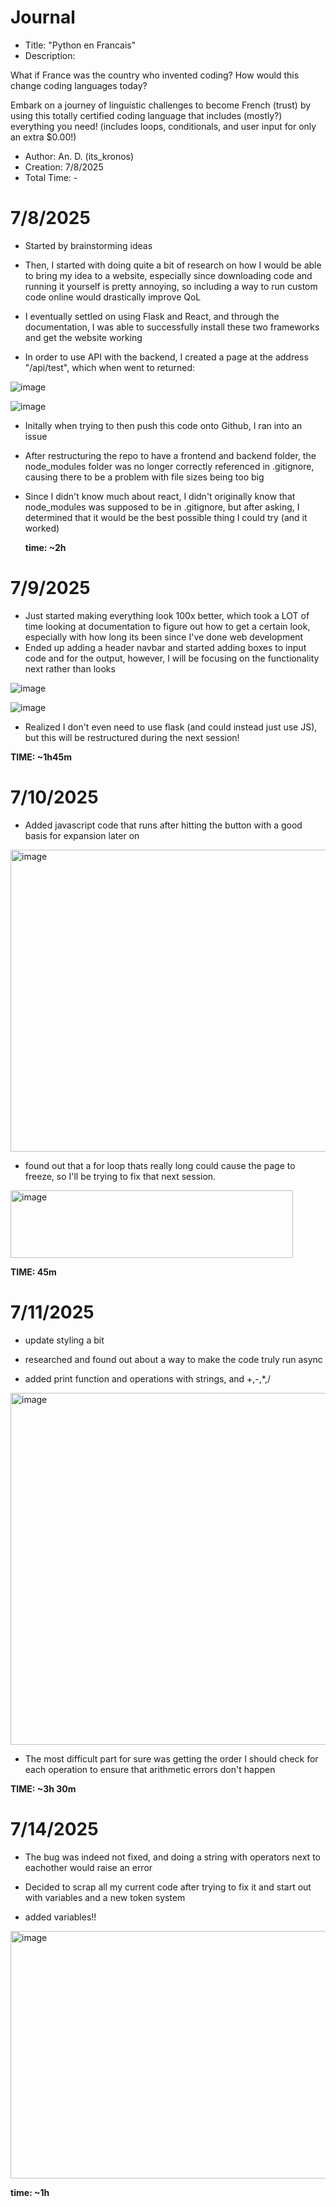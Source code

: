 # Journal

- Title: "Python en Francais"
- Description:

What if France was the country who invented coding? How would this change coding languages today?

Embark on a journey of linguistic challenges to become French (trust) by using this totally certified coding language that includes (mostly?) everything you need! (includes loops, conditionals, and user input for only an extra $0.00!)

- Author: An. D. (its_kronos)
- Creation: 7/8/2025
- Total Time: - 

# 7/8/2025

- Started by brainstorming ideas
- Then, I started with doing quite a bit of research on how I would be able to bring my idea to a website, especially since downloading code and running it yourself is pretty annoying,
so including a way to run custom code online would drastically improve QoL

- I eventually settled on using Flask and React, and through the documentation, I was able to successfully install these two frameworks and get the website working
- In order to use API with the backend, I created a page at the address "/api/test", which when went to returned:

![image](https://github.com/user-attachments/assets/e33eb582-ae8d-455b-97ce-dcf5906ff6ae)

![image](https://github.com/user-attachments/assets/c3e22d18-707f-4bf2-8edd-bcde3c9f1451)

- Initally when trying to then push this code onto Github, I ran into an issue
- After restructuring the repo to have a frontend and backend folder, the node_modules folder was no longer correctly referenced in .gitignore, causing there to be a problem with file sizes being too big
- Since I didn't know much about react, I didn't originally know that node_modules was supposed to be in .gitignore, but after asking, I determined that it would be the best possible thing I could try (and it worked)


  **time: ~2h**

# 7/9/2025

- Just started making everything look 100x better, which took a LOT of time looking at documentation to figure out how to get a certain look, especially with how long its been since I've done web development
- Ended up adding a header navbar and started adding boxes to input code and for the output, however, I will be focusing on the functionality next rather than looks

![image](https://github.com/user-attachments/assets/9ae865dd-7496-4e38-99b5-28fdd8747748)

![image](https://github.com/user-attachments/assets/ff0b4b17-6725-4b69-892e-1b3ce1e5edf7)

- Realized I don't even need to use flask (and could instead just use JS), but this will be restructured during the next session!

**TIME: ~1h45m**

# 7/10/2025

- Added javascript code that runs after hitting the button with a good basis for expansion later on

<img width="981" height="483" alt="image" src="https://github.com/user-attachments/assets/b01669ef-4b20-4d4a-b9cf-210a2f47e8c2" />

 
- found out that a for loop thats really long could cause the page to freeze, so I'll be trying to fix that next session.

<img width="452" height="108" alt="image" src="https://github.com/user-attachments/assets/39ed2fff-bc26-478a-b6de-2d6a44ea223a" />

 **TIME: 45m**

# 7/11/2025

* update styling a bit
* researched and found out about a way to make the code truly run async

* added print function and operations with strings, and +,-,*,/

<img width="533" height="563" alt="image" src="https://github.com/user-attachments/assets/9960a037-4dc6-4c08-8ae4-8188e74738b9" />

- The most difficult part for sure was getting the order I should check for each operation to ensure that arithmetic errors don't happen


**TIME: ~3h 30m**

# 7/14/2025

* The bug was indeed not fixed, and doing a string with operators next to eachother would raise an error
* Decided to scrap all my current code after trying to fix it and start out with variables and a new token system


* added variables!!

<img width="975" height="396" alt="image" src="https://github.com/user-attachments/assets/90dbbeba-1615-46cb-8190-46f6ab312d47" />


**time: ~1h**

